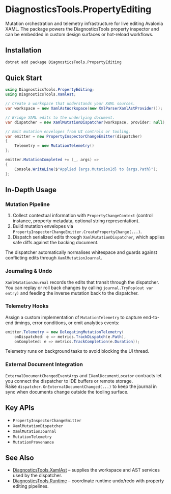 # DiagnosticsTools.PropertyEditing

Mutation orchestration and telemetry infrastructure for live editing Avalonia XAML. The package powers the DiagnosticsTools property inspector and can be embedded in custom design surfaces or hot-reload workflows.

## Installation

```bash
dotnet add package DiagnosticsTools.PropertyEditing
```

## Quick Start

```csharp
using DiagnosticsTools.PropertyEditing;
using DiagnosticsTools.XamlAst;

// Create a workspace that understands your XAML sources.
var workspace = new XamlAstWorkspace(new XmlParserXamlAstProvider());

// Bridge XAML edits to the underlying document.
var dispatcher = new XamlMutationDispatcher(workspace, provider: null);

// Emit mutation envelopes from UI controls or tooling.
var emitter = new PropertyInspectorChangeEmitter(dispatcher)
{
    Telemetry = new MutationTelemetry()
};

emitter.MutationCompleted += (_, args) =>
{
    Console.WriteLine($"Applied {args.MutationId} to {args.Path}");
};
```

## In-Depth Usage

### Mutation Pipeline

1. Collect contextual information with `PropertyChangeContext` (control instance, property metadata, optional string representation).
2. Build mutation envelopes via `PropertyInspectorChangeEmitter.CreatePropertyChange(...)`.
3. Dispatch serialized edits through `XamlMutationDispatcher`, which applies safe diffs against the backing document.

The dispatcher automatically normalises whitespace and guards against conflicting edits through `XamlMutationJournal`.

### Journaling & Undo

`XamlMutationJournal` records the edits that transit through the dispatcher.  
You can replay or roll back changes by calling `journal.TryPop(out var entry)` and feeding the inverse mutation back to the dispatcher.

### Telemetry Hooks

Assign a custom implementation of `MutationTelemetry` to capture end-to-end timings, error conditions, or emit analytics events:

```csharp
emitter.Telemetry = new DelegatingMutationTelemetry(
    onDispatched: e => metrics.TrackDispatch(e.Path),
    onCompleted: e => metrics.TrackCompletion(e.Duration));
```

Telemetry runs on background tasks to avoid blocking the UI thread.

### External Document Integration

`ExternalDocumentChangedEventArgs` and `IXamlDocumentLocator` contracts let you connect the dispatcher to IDE buffers or remote storage.  
Raise `dispatcher.OnExternalDocumentChanged(...)` to keep the journal in sync when documents change outside the tooling surface.

## Key APIs

- `PropertyInspectorChangeEmitter`
- `XamlMutationDispatcher`
- `XamlMutationJournal`
- `MutationTelemetry`
- `MutationProvenance`

## See Also

- [DiagnosticsTools.XamlAst](./DiagnosticsTools.XamlAst.md) – supplies the workspace and AST services used by the dispatcher.
- [DiagnosticsTools.Runtime](./DiagnosticsTools.Runtime.md) – coordinate runtime undo/redo with property editing pipelines.
